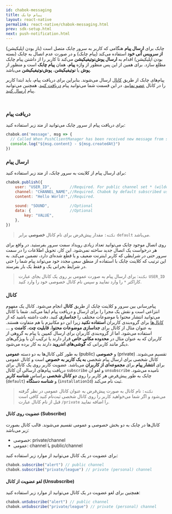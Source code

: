 ```yaml
---
id: chabok-messaging
title: پیام چابک
layout: react-native
permalink: react-native/chabok-messaging.html
prev: sdk-setup.html
next: push-notification.html
---
```


چابک برای **ارسال پیام** هنگامی که کاربر به سرور چابک متصل است (باز بودن اپلیکیشن) **از سرویس آنی خود** استفاده می‌کند (پیام چابک) و در صورت عدم اتصال به چابک (بسته بودن اپلیکیشن) اقدام به **ارسال پوش‌نوتیفیکیشن** می‌کند تا کاربر را از داشتن پیام چابک مطلع سازد. برای همین از این پس منظور از واژه **پیام**، همان **پیام چابک** است و منظور از **پوش** یا **نوتیفیکیشن**، **پوش‌نوتیفیکیشن** می‌باشد.

 پیام‌های چابک از طریق [کانال‌](/react-native/chabok-messaging.html#کانال) ارسال می‌شوند. بنابراین برای دریافت پیام، باید ابتدا کاربر را در کانال [عضو نمایید](/react-native/chabok-messaging.html#عضویت-روی-کانال-subscribe). در این قسمت شما می‌توانید پیام [دریافت کنید](/react-native/chabok-messaging.html#دریافت-پیام). همچنین می‌توانید پیام [ارسال کنید](/react-native/chabok-messaging.html#ارسال-پیام).

<Br>

### دریافت پیام

برای دریافت پیام از سرور چابک می‌توانید از متد زیر استفاده کنید:

```javascript
chabok.on('message', msg => {
  // Called When PushClientManager has been received new message from server
  console.log("${msg.content} - ${msg.createdAt}")
})
```

### ارسال پیام

برای ارسال پیام از کلاینت به سرور چابک، از متد زیر استفاده کنید:

```javascript
chabok.publish({
    user: "USER_ID", 		//Required. For public channel set * (wildcard)
	channel: "CHANNEL_NAME",//Required. Chabok by default subscribed user on default channel
    content: "Hello World!",//Required.
    
    sound: "SOUND", 		//Optional
    data: { 				//Optional
	    key: "VALUE",
    },
})
```
> `نکته:`  مقدار پیش‌فرض برای نام کانال  **خصوصی**  برابر  `default`  می‌باشد.

روی اتصال موجود چابک می‌توانید تعداد زیادی رویداد سمت سرور بفرستید. در واقع برای هر درخواست یک اتصال جدید ساخته نمی‌شود. این کار، تحویل اطلاعات را در سمت سرور حتی در شرایطی که کاربر اینترنت ضعیف و یا قطع شده‌ای دارد، تضمین می‌کند. به این ترتیب که کلاینت چابک با استفاده از منطق سعی مجدد خود می‌تواند پیام‌ شما را حتی در شرایط بحرانی یک و فقط یک بار بفرستد.

> `نکته`: برای ارسال پیام به صورت عمومی بر روی یک کانال بجای عبارت `USER_ID` کاراکتر `*` را وارد نمایید و سپس نام کانال خصوصی خود را وارد کنید.

### کانال

پیام‌رسانی بین سرور و کلاینت‌ چابک از طریق **کانال‌** انجام می‌شود. کانال یک مفهوم انتزاعی است و نقش یک مجرا را برای ارسال و دریافت پیام ایفا می‌کند. شما با کانال می‌توانید انتشار محتوا با موضوعات مختلف را **جداسازی** کنید. دقت داشته باشید که از [کانال‌ها](react-native/chabok-messaging.html#کانال) برای گروه‌بندی کاربران **استفاده نکنید** زیرا این دو مکانیزم با هم متفاوت هستند. به عنوان مثال از کانال برای **جداسازی موضوعات محتوا**، **قابلیت چت**، **کامنت** و ... استفاده می‌شود. اما از گروه‌بندی کاربران برای ارسال کمپین یا پیام به گروهی از کاربران که به عنوان مثال در **محدوده مکانی خاص** قرار دارند یا ترکیب آن با ویژگی‌های دیگر مانند کاربرانی که **گوشی‌های اندروید** دارند به کار برده می‌شود.

به طور کلی کانال‌ها به دو دسته **عمومی** (public) و **خصوصی** (private) تقسیم می‌شوند. کانال شخصی برای ارسال پیام شخصی **به یک کاربر به خصوص** است و کانال عمومی برای **انتشار پیام** برای **مجموعه‌ای از کاربران** می‌باشد. عضویت کاربر روی یک کانال برای دریافت پیام‌های ارسالی آن کانال `subscribe` و لغو آن `unsubscribe` نامیده می‌شود. چابک به طور پیش‌فرض هر کاربر را روی **دو کانال شخصی** براساس **شناسه کاربر** (`default`) و **شناسه دستگاه** (`installationId`)  ثبت نام می‌کند. 

> `نکته:` نام کانال به صورت پیش‌فرض به عنوان کانال عمومی در نظر گرفته می‌شود و اگر شما می‌خواهید کاربر را روی کانال شخصی ثبت‌نام کنید کافی است قبل از نام کانال عبارت `/private` را اضافه نمایید.

#### عضویت روی کانال (Subscribe)

کانال‌ها در چابک به دو بخش خصوصی و عمومی تقسیم می‌شوند. قالب کانال بصورت زیر می‌باشد:

- خصوصی: private/channel
- عمومی: channel یا public/channel

برای عضویت در یک کانال می‌توانید از موارد زیر استفاده کنید:

```javascript
chabok.subscribe("alert") // public channel
chabok.subscribe("private/league") // private (personal) channel
```

#### لغو عضویت از کانال (Unsubscribe)

همچنین برای لغو عضویت در یک کانال می‌توانید از موارد زیر استفاده کنید:

```javascript
chabok.unSubscribe("alert") // public channel
chabok.unSubscribe("private/league") // private (personal) channel
```
